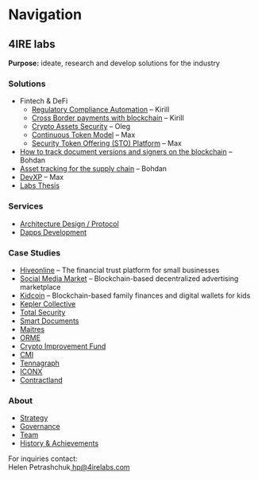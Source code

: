 # Navigation

## **4IRE labs**

**Purpose:** ideate, research and develop solutions for the industry

### **Solutions**

* Fintech & DeFi
  * [Regulatory Compliance Automation](solutions/complaince-scoring.md) – Kirill
  * [Cross Border payments with blockchain](solutions/enabling-fast-transparent-and-compliant-cross-border-payments-with-the-blockchain.md) – Kirill
  * [Crypto Assets Security](solutions/asset-security.md) – Oleg
  * [Continuous Token Model](solutions/continuous-token-model.md) – Max
  * [Security Token Offering \(STO\) Platform](solutions/sto-platform.md) – Max
* [How to track document versions and signers on the blockchain](solutions/how-to-track-document-versions-and-signers-on-the-blockchain.md) – Bohdan
* [Asset tracking for the supply chain](solutions/asset-tracking.md) – Bohdan
* [DevXP](solutions/developer-community-devxp.md) – Max
* [Labs Thesis](https://wiki.4irelabs.com/docs/~/edit/drafts/-LZ9cNZoIpjecdEx3N3k/solutions/defi-materials)

### **Services**

* [Architecture Design / Protocol](services/architecture-design-protocol.md)
* [Dapps Development](services/dapps-wallets-development.md)

### Case Studies

* [Hiveonline](case-studies/hiveonline.md) – The financial trust platform for small businesses
* [Social Media Market](case-studies/social.-media-market.md) – Blockchain-based decentralized advertising marketplace
* [Kidcoin](case-studies/kidcoin.md) – Blockchain-based family finances and digital wallets for kids
* [Kepler Collective](case-studies/kepler-collective.md)
* [Total Security](case-studies/total-security.md)
* [Smart Documents](case-studies/smart-documents.md)
* [Maitres](case-studies/maitres.md)
* [ORME](case-studies/orme.md)
* [Crypto Improvement Fund](case-studies/crypto-improvement-fund.md)
* [CMI](case-studies/cmi.md)
* [Tennagraph](case-studies/tennagraph-wip.md)
* [ICONX](case-studies/iconx-wip.md)
* [Contractland](case-studies/contractland-wip.md)

### About

* [Strategy](about/strategy/)
* [Governance](about/governance.md)
* [Team](about/team/)
* [History & Achievements](about/credentials-wip.md)

For inquiries contact:  
Helen Petrashchuk[  hp@4irelabs.com](mailto:hp@4irelabs.com)

